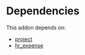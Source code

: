 # Dependencies

This addon depends on:

- [project](https://github.com/bringout/oca-ocb-project/tree/0d1c7433d529f82be405546874765eaabd2dfdb6/odoo-bringout-oca-ocb-project)
- [hr_expense](https://github.com/bringout/oca-ocb-hr/tree/f98b49b539eee9e50a57b2cbab9546577b4c3681/odoo-bringout-oca-ocb-hr_expense)
